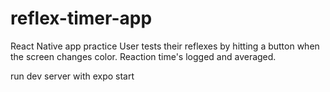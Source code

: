 # reflex-timer-app

React Native app practice
User tests their reflexes by hitting a button when the screen changes color. Reaction time's logged and averaged.

run dev server with expo start